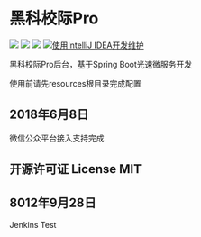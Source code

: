 黑科校际Pro
======

![](https://img.shields.io/badge/language-Java-orange.svg)
![](https://img.shields.io/badge/mother_fucker-v0.0.0-519dd9.svg)
![](https://img.shields.io/badge/license-MIT-000000.svg)
[![使用IntelliJ IDEA开发维护](https://img.shields.io/badge/IntelliJ%20IDEA-提供支持-blue.svg)](https://www.jetbrains.com/idea/)



黑科校际Pro后台，基于Spring Boot光速微服务开发

使用前请先resources根目录完成配置


2018年6月8日
---
微信公众平台接入支持完成


开源许可证 License MIT
---

8012年9月28日
---
Jenkins Test